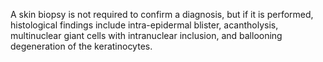 A skin biopsy is not required to confirm a diagnosis, but if it is performed, histological findings include intra-epidermal blister, acantholysis, multinuclear giant cells with intranuclear inclusion, and ballooning degeneration of the keratinocytes.